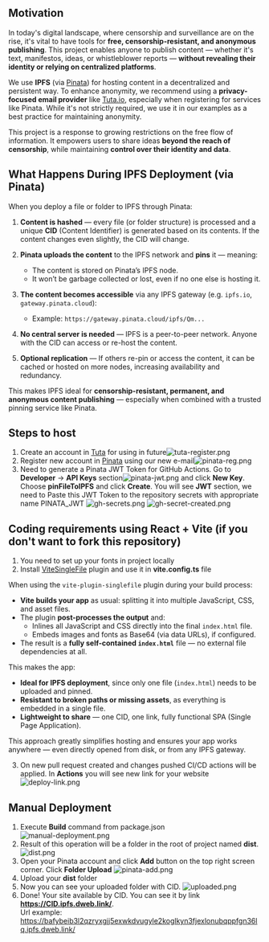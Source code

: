 ## Motivation

In today's digital landscape, where censorship and surveillance are on the rise, it's vital to have tools for **free, censorship-resistant, and anonymous publishing**. This project enables anyone to publish content — whether it's text, manifestos, ideas, or whistleblower reports — **without revealing their identity or relying on centralized platforms**.

We use **IPFS** (via [Pinata](https://www.pinata.cloud/)) for hosting content in a decentralized and persistent way. To enhance anonymity, we recommend using a **privacy-focused email provider** like [Tuta.io](https://tuta.io), especially when registering for services like Pinata. While it's not strictly required, we use it in our examples as a best practice for maintaining anonymity.

This project is a response to growing restrictions on the free flow of information. It empowers users to share ideas **beyond the reach of censorship**, while maintaining **control over their identity and data**.

## What Happens During IPFS Deployment (via Pinata)

When you deploy a file or folder to IPFS through Pinata:

1. **Content is hashed** — every file (or folder structure) is processed and a unique **CID** (Content Identifier) is generated based on its contents. If the content changes even slightly, the CID will change.

2. **Pinata uploads the content** to the IPFS network and **pins** it — meaning:
    - The content is stored on Pinata’s IPFS node.
    - It won’t be garbage collected or lost, even if no one else is hosting it.

3. **The content becomes accessible** via any IPFS gateway (e.g. `ipfs.io`, `gateway.pinata.cloud`):
    - Example: `https://gateway.pinata.cloud/ipfs/Qm...`

4. **No central server is needed** — IPFS is a peer-to-peer network. Anyone with the CID can access or re-host the content.

5. **Optional replication** — If others re-pin or access the content, it can be cached or hosted on more nodes, increasing availability and redundancy.

This makes IPFS ideal for **censorship-resistant, permanent, and anonymous content publishing** — especially when combined with a trusted pinning service like Pinata.

## Steps to host

1. Create an account in [Tuta](https://tuta.com/) for using in future![tuta-register.png](steps_imgs/tuta-register.png)
2. Register new account in [Pinata](https://pinata.cloud/) using our new e-mail![pinata-reg.png](steps_imgs/pinata-reg.png)
3. Need to generate a Pinata JWT Token for GitHub Actions. Go to **Developer** -> **API Keys** section![pinata-jwt.png](steps_imgs/pinata-jwt.png) and click **New Key**.
    Choose **pinFileToIPFS** and click **Create**. You will see **JWT** section, we need to Paste this JWT Token to the repository secrets with appropriate name PINATA_JWT 
![gh-secrets.png](steps_imgs/gh-secrets.png)
![gh-secret-created.png](steps_imgs/gh-secret-created.png)

## Coding requirements using React + Vite (if you don't want to fork this repository)

1. You need to set up your fonts in project locally
2. Install [ViteSingleFile](https://github.com/richardtallent/vite-plugin-singlefile) plugin and use it in **vite.config.ts** file

When using the `vite-plugin-singlefile` plugin during your build process:

- **Vite builds your app** as usual: splitting it into multiple JavaScript, CSS, and asset files.
- The plugin **post-processes the output** and:
    - Inlines all JavaScript and CSS directly into the final `index.html` file.
    - Embeds images and fonts as Base64 (via data URLs), if configured.
- The result is a **fully self-contained `index.html`** file — no external file dependencies at all.

This makes the app:

- **Ideal for IPFS deployment**, since only one file (`index.html`) needs to be uploaded and pinned.
- **Resistant to broken paths or missing assets**, as everything is embedded in a single file.
- **Lightweight to share** — one CID, one link, fully functional SPA (Single Page Application).

This approach greatly simplifies hosting and ensures your app works anywhere — even directly opened from disk, or from any IPFS gateway.

3. On new pull request created and changes pushed CI/CD actions will be applied. In **Actions** you will see new link for your website  
![deploy-link.png](steps_imgs/deploy-link.png)

## Manual Deployment
1. Execute **Build** command from package.json  
![manual-deployment.png](steps_imgs/manual-deployment.png)
2. Result of this operation will be a folder in the root of project named **dist**.
![dist.png](steps_imgs/dist.png)
3. Open your Pinata account and click **Add** button on the top right screen corner. Click **Folder Upload** 
![pinata-add.png](steps_imgs/pinata-add.png)
4. Upload your **dist** folder
5. Now you can see your uploaded folder with CID.
![uploaded.png](steps_imgs/uploaded.png)
6. Done! Your site available by CID. You can see it by link **https://CID.ipfs.dweb.link/**.  
Url example: https://bafybeib3l2qzryxgjj5exwkdvugyle2koglkyn3fjexlonubqppfgn36lq.ipfs.dweb.link/   
